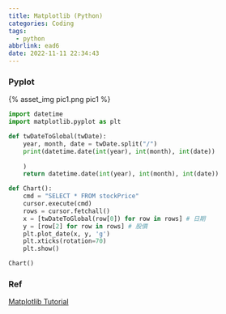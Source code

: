 ```yaml
---
title: Matplotlib (Python)
categories: Coding
tags:
  - python
abbrlink: ead6
date: 2022-11-11 22:34:43
---
```


### Pyplot

<div style="width:500px">
	{% asset_img pic1.png pic1 %}
</div>


<!--more-->


``` py
import datetime
import matplotlib.pyplot as plt

def twDateToGlobal(twDate):
    year, month, date = twDate.split("/")
    print(datetime.date(int(year), int(month), int(date))
    
    )
    return datetime.date(int(year), int(month), int(date))

def Chart():
    cmd = "SELECT * FROM stockPrice"
    cursor.execute(cmd)
    rows = cursor.fetchall()
    x = [twDateToGlobal(row[0]) for row in rows] # 日期
    y = [row[2] for row in rows] # 股價
    plt.plot_date(x, y, 'g')
    plt.xticks(rotation=70)
    plt.show()

Chart()
```

### Ref
[Matplotlib Tutorial](https://www.w3schools.com/python/matplotlib_intro.asp)